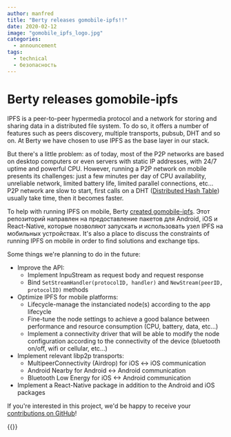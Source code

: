 ```yaml
---
author: manfred
title: "Berty releases gomobile-ipfs!!"
date: 2020-02-12
image: "gomobile_ipfs_logo.jpg"
categories:
  - announcement
tags:
  - technical
  - безопасность
---
```


# Berty releases gomobile-ipfs

IPFS is a peer-to-peer hypermedia protocol and a network for storing and sharing data in a distributed file system. To do so, it offers a number of features such as peers discovery, multiple transports, pubsub, DHT and so on. At Berty we have chosen to use IPFS as the base layer in our stack.

But there's a little problem: as of today, most of the P2P networks are based on desktop computers or even servers with static IP addresses, with 24/7 uptime and powerful CPU. However, running a P2P network on mobile presents its challenges: just a few minutes per day of CPU availability, unreliable network, limited battery life, limited parallel connections, etc... P2P network are slow to start, first calls on a DHT ([Distributed Hash Table](https://www.cs.princeton.edu/courses/archive/fall18/cos418/docs/L6-dhts.pdf)) usually take time, then it becomes faster.

To help with running IPFS on mobile, Berty [created gomobile-ipfs](https://berty.tech/docs/gomobile-ipfs). Этот репозиторий направлен на предоставление пакетов для Android, iOS и React-Native, которые позволяют запускать и использовать узел IPFS на мобильных устройствах. It's also a place to discuss the constraints of running IPFS on mobile in order to find solutions and exchange tips.

Some things we're planning to do in the future:

- Improve the API:
   - Implement InpuStream as request body and request response
   - Bind `SetStreamHandler(protocolID, handler)` and `NewStream(peerID, protocolID)` methods
- Optimize IPFS for mobile platforms:
   - Lifecycle-manage the instanciated node(s) according to the app lifecycle
   - Fine-tune the node settings to achieve a good balance between performance and resource consumption (CPU, battery, data, etc...)
   - Implement a connectivity driver that will be able to modify the node configuration according to the connectivity of the device (bluetooth on/off, wifi or cellular, etc...)
- Implement relevant libp2p transports:
   - MultipeerConnectivity (Airdrop) for iOS <-> iOS communication
   - Android Nearby for Android <-> Android communication
   - Bluetooth Low Energy for iOS <-> Android communication
- Implement a React-Native package in addition to the Android and iOS packages

If you're interested in this project, we'd be happy to receive your [contributions on GitHub](https://github.com/ipfs-shipyard/gomobile-ipfs)!


{{<tweet id="1224339846333976577">}}
